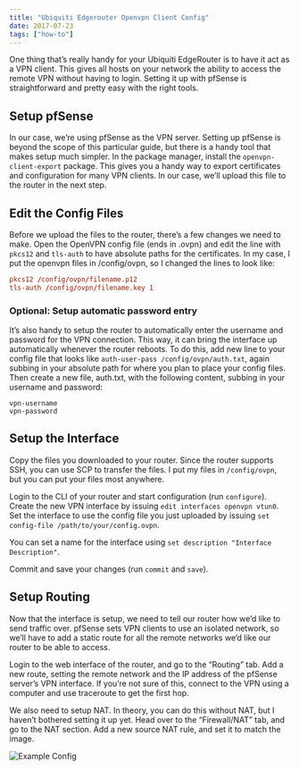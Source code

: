 ```yaml
---
title: "Ubiquiti Edgerouter Openvpn Client Config"
date: 2017-07-23
tags: ["how-to"]
---
```


One thing that’s really handy for your Ubiquiti EdgeRouter is to have it act as a VPN client.  This gives all hosts on your network the ability to access the remote VPN without having to login.  Setting it up with pfSense is straightforward and pretty easy with the right tools.

## Setup pfSense

In our case, we’re using pfSense as the VPN server.  Setting up pfSense is
beyond the scope of this particular guide, but there is a handy tool that makes
setup much simpler.  In the package manager, install the `openvpn-client-export`
package.  This gives you a handy way to export certificates and configuration
for many VPN clients.  In our case, we’ll upload this file to the router in the
next step.

## Edit the Config Files

Before we upload the files to the router, there’s a few changes we need to make.  Open the OpenVPN config file (ends in .ovpn) and edit the line with `pkcs12` and `tls-auth` to have absolute paths for the certificates.  In my case, I put the openvpn files in /config/ovpn, so I changed the lines to look like:

```conf
pkcs12 /config/ovpn/filename.p12
tls-auth /config/ovpn/filename.key 1
```

### Optional: Setup automatic password entry

It’s also handy to setup the router to automatically enter the username and password for the VPN connection.  This way, it can bring the interface up automatically whenever the router reboots.  To do this, add new line to your config file that looks like `auth-user-pass /config/ovpn/auth.txt`, again subbing in your absolute path for where you plan to place your config files.  Then create a new file, auth.txt, with the following content, subbing in your username and password:

```text
vpn-username
vpn-password
```

## Setup the Interface

Copy the files you downloaded to your router.  Since the router supports SSH, you can use SCP to transfer the files.  I put my files in `/config/ovpn`, but you can put your files most anywhere.

Login to the CLI of your router and start configuration (run `configure`).  Create the new VPN interface by issuing `edit interfaces openvpn vtun0`.  Set the interface to use the config file you just uploaded by issuing `set config-file /path/to/your/config.ovpn`.

You can set a name for the interface using `set description "Interface Description"`.

Commit and save your changes (run `commit` and `save`).

## Setup Routing

Now that the interface is setup, we need to tell our router how we’d like to send traffic over.  pfSense sets VPN clients to use an isolated network, so we’ll have to add a static route for all the remote networks we’d like our router to be able to access.

Login to the web interface of the router, and go to the “Routing” tab.  Add a new route, setting the remote network and the IP address of the pfSense server’s VPN interface.  If you’re not sure of this, connect to the VPN using a computer and use traceroute to get the first hop.

We also need to setup NAT.  In theory, you can do this without NAT, but I haven’t bothered setting it up yet.  Head over to the “Firewall/NAT” tab, and go to the NAT section.  Add a new source NAT rule, and set it to match the image.

![Example Config](/images/Screenshot_2017-07-23_15-03-47.png)

